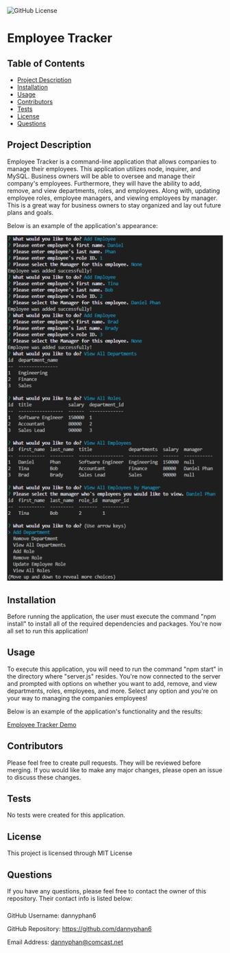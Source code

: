 ![GitHub License](https://img.shields.io/badge/License-MIT%20License-blue.svg)
# Employee Tracker
## Table of Contents 
* [Project Description](#description)
* [Installation](#installation)
* [Usage](#usage)
* [Contributors](#contributors)
* [Tests](#tests)
* [License](#license)
* [Questions](#questions)

## Project Description
Employee Tracker is a command-line application that allows companies to manage their employees. This application utilizes node, inquirer, and MySQL. Business owners will be able to oversee and manage their company's employees. Furthermore, they will have the ability to add, remove, and view departments, roles, and employees. Along with, updating employee roles, employee managers, and viewing employees by manager. This is a great way for business owners to stay organized and lay out future plans and goals. 

Below is an example of the application's appearance:

![Employee-Tracker](./assets/images/Capture.PNG)

## Installation
Before running the application, the user must execute the command "npm install" to install all of the required dependencies and packages. You're now all set to run this application!

## Usage
To execute this application, you will need to run the command "npm start" in the directory where "server.js" resides. You're now connected to the server and prompted with options on whether you want to add, remove, and view departments, roles, employees, and more. Select any option and you're on your way to managing the companies employees! 

Below is an example of the application's functionality and the results:

[Employee Tracker Demo](https://drive.google.com/file/d/1EYv5HvcZjaitNOJQ2ZTx69tZrqDYrpB7/view)

## Contributors
Please feel free to create pull requests. They will be reviewed before merging. If you would like to make any major changes, please open an issue to discuss these changes.

## Tests
No tests were created for this application.

## License
This project is licensed through MIT License 

## Questions
If you have any questions, please feel free to contact the owner of this repository. Their contact info is listed below:

### 
GitHub Username: dannyphan6 

GitHub Repository: https://github.com/dannyphan6 

Email Address: dannyphan@comcast.net